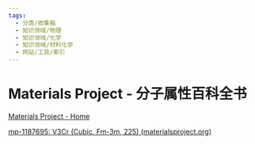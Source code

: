 ```yaml
---
tags:
  - 分类/收集箱
  - 知识领域/物理
  - 知识领域/化学
  - 知识领域/材料化学
  - 网站/工具/索引
---
```

# Materials Project - 分子属性百科全书

[Materials Project - Home](https://next-gen.materialsproject.org/)

[mp-1187695: V3Cr (Cubic, Fm-3m, 225) (materialsproject.org)](https://next-gen.materialsproject.org/materials/mp-1187695?chemsys=V-Cr)

